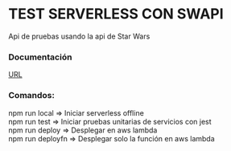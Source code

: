 # TEST SERVERLESS CON SWAPI
Api de pruebas usando la api de Star Wars
### Documentación
[URL](https://documenter.getpostman.com/view/14224194/UVe9RV2f)

### Comandos:   
npm run local => Iniciar serverless offline          
npm run test => Iniciar pruebas unitarias de servicios con jest   
npm run deploy => Desplegar en aws lambda        
npm run deployfn => Desplegar solo la función en aws lambda         
